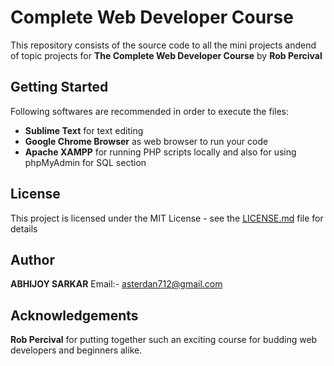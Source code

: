 # Complete Web Developer Course
This repository consists of the source code to all the mini projects andend of topic projects for **The Complete Web Developer Course** by **Rob Percival**

## Getting Started
Following softwares are recommended in order to execute the files:
- **Sublime Text** for text editing
- **Google Chrome Browser** as web browser to run your code
- **Apache XAMPP** for running PHP scripts locally and also for using phpMyAdmin for SQL section

## License
This project is licensed under the MIT License - see the [LICENSE.md](https://github.com/asterdan712/Complete_Web_Developer_Course/LICENSE.md) file for details

## Author
**ABHIJOY SARKAR**
Email:- [asterdan712@gmail.com](https://www.visualcv.com/abhijoy-sarkar)

## Acknowledgements
**Rob Percival** for putting together such an exciting course for budding web developers and beginners alike.

